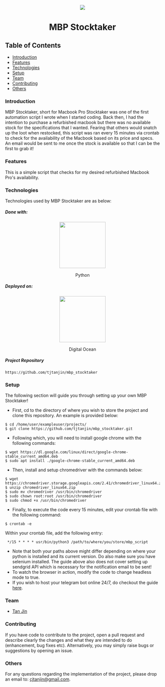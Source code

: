 <p align="center">
  <img src="https://encrypted-tbn0.gstatic.com/images?q=tbn:ANd9GcQO28vh9PSjMCOA3BE-uM5vsMcx7fdETR4U_NZMAmiy9_vygVeNkIjU-efMUOS_O_TRxpprW88&usqp=CAc" />
  <h1 align="center">MBP Stocktaker</h1>
</p>

## Table of Contents
* [Introduction](#introduction)
* [Features](#features)
* [Technologies](#technologies)
* [Setup](#setup)
* [Team](#team)
* [Contributing](#contributing)
* [Others](#others)

### Introduction
MBP Stocktaker, short for Macbook Pro Stocktaker was one of the first automation script I wrote when I started coding. Back then, I had the intention to purchase a refurbished macbook but there was no available stock for the specifications that I wanted. Fearing that others would snatch up the loot when restocked, this script was ran every 15 minutes via crontab to check for the availability of the Macbook based on its price and specs. An email would be sent to me once the stock is available so that I can be the first to grab it!

### Features
This is a simple script that checks for my desired refurbished Macbook Pro's availability.

### Technologies
Technologies used by MBP Stocktaker are as below:
##### Done with:

<p align="center">
  <img height="150" width="150" src="https://logos-download.com/wp-content/uploads/2016/10/Python_logo_icon.png"/>
</p>
<p align="center">
Python
</p>

##### Deployed on:
<p align="center">
  <img height="150" width="150" src="https://i.dlpng.com/static/png/404295_thumb.png" />
</p>
<p align="center">
Digital Ocean
</p>


##### Project Repository
```
https://github.com/tjtanjin/mbp_stocktaker
```

### Setup
The following section will guide you through setting up your own MBP Stocktaker!
* First, cd to the directory of where you wish to store the project and clone this repository. An example is provided below:
```
$ cd /home/user/exampleuser/projects/
$ git clone https://github.com/tjtanjin/mbp_stocktaker.git
```
* Following which, you will need to install google chrome with the following commands:
```
$ wget https://dl.google.com/linux/direct/google-chrome-stable_current_amd64.deb
$ sudo apt install ./google-chrome-stable_current_amd64.deb
```
* Then, install and setup chromedriver with the commands below:
```
$ wget https://chromedriver.storage.googleapis.com/2.41/chromedriver_linux64.zip
$ unzip chromedriver_linux64.zip
$ sudo mv chromedriver /usr/bin/chromedriver
$ sudo chown root:root /usr/bin/chromedriver
$ sudo chmod +x /usr/bin/chromedriver
```
* Finally, to execute the code every 15 minutes, edit your crontab file with the following command:
```
$ crontab -e
```
Within your crontab file, add the following entry:
```
 */15 * * * * usr/bin/python3 /path/to/where/you/store/mbp_script
```
* Note that both your paths above might differ depending on where your python is installed and its current version. Do also make sure you have selenium installed. The guide above also does not cover setting up sendgrid API which is necessary for the notification email to be sent!
* To watch the browser in action, modify the code to change headless mode to true.
* If you wish to host your telegram bot online 24/7, do checkout the guide [here](https://gist.github.com/tjtanjin/ce560069506e3b6f4d70e570120249ed).

### Team
* [Tan Jin](https://github.com/tjtanjin)

### Contributing
If you have code to contribute to the project, open a pull request and describe clearly the changes and what they are intended to do (enhancement, bug fixes etc). Alternatively, you may simply raise bugs or suggestions by opening an issue.

### Others
For any questions regarding the implementation of the project, please drop an email to: cjtanjin@gmail.com.
